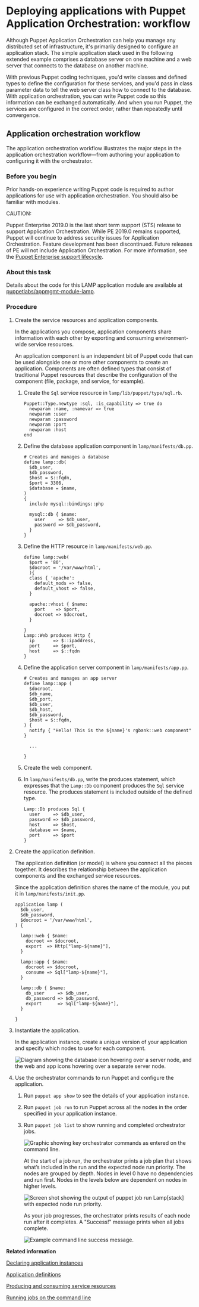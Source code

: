 # Deploying applications with Puppet Application Orchestration: workflow

Although Puppet Application Orchestration can help you manage any distributed set of infrastructure, it's primarily designed to configure an application stack. The simple application stack used in the following extended example comprises a database server on one machine and a web server that connects to the database on another machine.

With previous Puppet coding techniques, you'd write classes and defined types to define the configuration for these services, and you'd pass in class parameter data to tell the web server class how to connect to the database. With application orchestration, you can write Puppet code so this information can be exchanged automatically. And when you run Puppet, the services are configured in the correct order, rather than repeatedly until convergence.

## Application orchestration workflow

The application orchestration workflow illustrates the major steps in the application orchestration workflow—from authoring your application to configuring it with the orchestrator.

### Before you begin

Prior hands-on experience writing Puppet code is required to author applications for use with application orchestration. You should also be familiar with modules.

CAUTION:

Puppet Enterprise 2019.0 is the last short term support \(STS\) release to support Application Orchestration. While PE 2019.0 remains supported, Puppet will continue to address security issues for Application Orchestration. Feature development has been discontinued. Future releases of PE will not include Application Orchestration. For more information, see the [Puppet Enterprise support lifecycle](https://puppet.com/misc/puppet-enterprise-lifecycle).

### About this task

Details about the code for this LAMP application module are available at [puppetlabs/appmgmt-module-lamp](https://github.com/puppetlabs/appmgmt-module-lamp).

### Procedure

1.  Create the service resources and application components.

    In the applications you compose, application components share information with each other by exporting and consuming environment-wide service resources.

    An application component is an independent bit of Puppet code that can be used alongside one or more other components to create an application. Components are often defined types that consist of traditional Puppet resources that describe the configuration of the component \(file, package, and service, for example\).

    1.  Create the `Sql` service resource in `lamp/lib/puppet/type/sql.rb`.

        ```
        Puppet::Type.newtype :sql, :is_capability => true do
          newparam :name, :namevar => true
          newparam :user
          newparam :password
          newparam :port
          newparam :host
        end
        
        ```

    2.  Define the database application component in `lamp/manifests/db.pp`.

        ```
        # Creates and manages a database
        define lamp::db(
          $db_user,
          $db_password,
          $host = $::fqdn,
          $port = 3306,
          $database = $name,
        )
        {
          include mysql::bindings::php
        
          mysql::db { $name:
            user     => $db_user,
            password => $db_password,
          }
        }					   
        
        ```

    3.  Define the HTTP resource in `lamp/manifests/web.pp`.

        ```
        define lamp::web(
          $port = '80',
          $docroot = '/var/www/html',
          ){
          class { 'apache':
            default_mods => false,
            default_vhost => false,
          }
        
          apache::vhost { $name:
            port    => $port,
            docroot => $docroot,
          }
        
        }
        Lamp::Web produces Http {
          ip       => $::ipaddress,
          port     => $port,
          host     => $::fqdn
        }
        ```

    4.  Define the application server component in `lamp/manifests/app.pp`.

        ```
        # Creates and manages an app server
        define lamp::app (
          $docroot,
          $db_name,
          $db_port,
          $db_user,
          $db_host,
          $db_password,
          $host = $::fqdn,
        ) {
          notify { "Hello! This is the ${name}'s rgbank::web component" }
        
          ...
        
        }
        ```

    5.  Create the web component.

    6.  In `lamp/manifests/db.pp`, write the produces statement, which expresses that the `Lamp::Db` component produces the `Sql` service resource. The produces statement is included outside of the defined type.

        ```
        Lamp::Db produces Sql {
          user     => $db_user,
          password => $db_password,
          host     => $host,
          database => $name,
          port     => $port
        }					   
        ```

2.  Create the application definition.

    The application definition \(or model\) is where you connect all the pieces together. It describes the relationship between the application components and the exchanged service resources.

    Since the application definition shares the name of the module, you put it in `lamp/manifests/init.pp`.

    ```
    application lamp (
      $db_user,
      $db_password,
      $docroot = '/var/www/html',
    ) {
    
      lamp::web { $name:
        docroot => $docroot,
        export  => Http["lamp-${name}"],
      }
    
      lamp::app { $name:
        docroot => $docroot,
        consume => Sql["lamp-${name}"],
      }
    
      lamp::db { $name:
        db_user     => $db_user,
        db_password => $db_password,
        export      => Sql["lamp-${name}"],
      }
    
    }			  
    ```

3.  Instantiate the application.

    In the application instance, create a unique version of your application and specify which nodes to use for each component.

    ![Diagram showing the database icon hovering over a server node, and the web and app icons hovering over a separate server node.](app_orch_application_instance.png)

4.  Use the orchestrator commands to run Puppet and configure the application.

    1.  Run `puppet app show` to see the details of your application instance.

    2.  Run `puppet job run` to run Puppet across all the nodes in the order specified in your application instance.

    3.  Run `puppet job list` to show running and completed orchestrator jobs.

        ![Graphic showing key orchestrator commands as entered on the command line.](app_orch_orchestrator_cli.png)

        At the start of a job run, the orchestrator prints a job plan that shows what’s included in the run and the expected node run priority. The nodes are grouped by depth. Nodes in level 0 have no dependencies and run first. Nodes in the levels below are dependent on nodes in higher levels.

        ![Screen shot showing the output of puppet job run Lamp[stack] with expected node run priority.](app_orch_run1.png)

        As your job progresses, the orchestrator prints results of each node run after it completes. A "Success!" message prints when all jobs complete.

        ![Example command line success message.](app_orch_run2.png)


**Related information**  


[Declaring application instances](declaring_application_instances.md#)

[Application definitions](creating_application_definitions.md#)

[Producing and consuming service resources](producing_and_consuming_service_resources.md#)

[Running jobs on the command line](Jobs_on_the_command_line.md)

